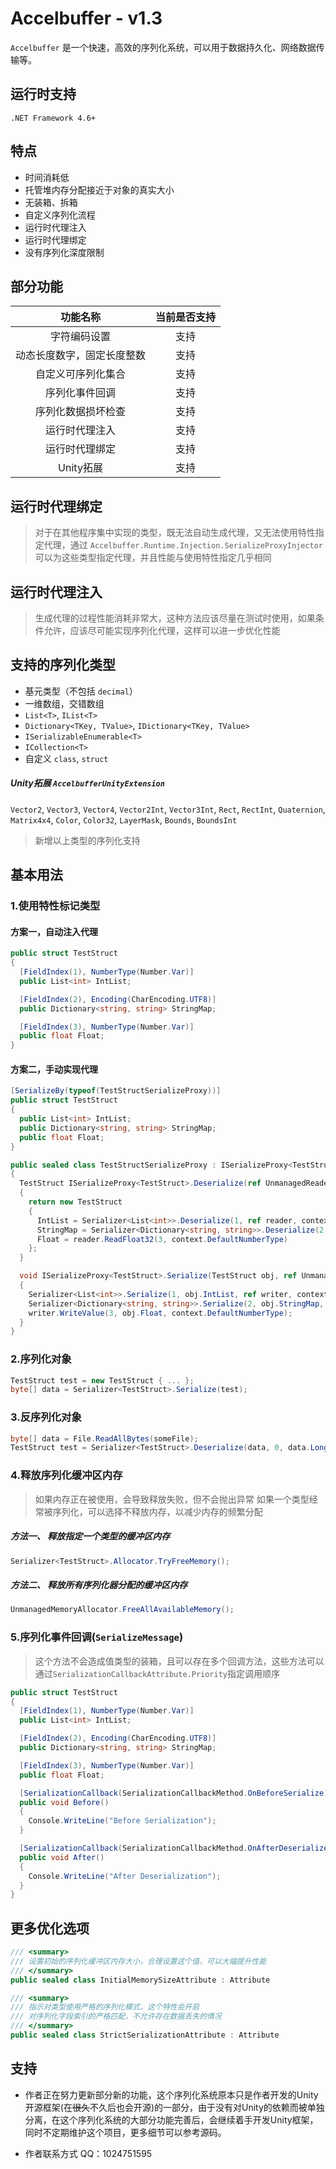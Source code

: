 # Accelbuffer - v1.3
`Accelbuffer` 是一个快速，高效的序列化系统，可以用于数据持久化、网络数据传输等。

## 运行时支持
`.NET Framework 4.6+`

## 特点
* 时间消耗低
* 托管堆内存分配接近于对象的真实大小
* 无装箱、拆箱
* 自定义序列化流程
* 运行时代理注入
* 运行时代理绑定
* 没有序列化深度限制

## 部分功能
|功能名称|当前是否支持|
|:-:|:-:|
|字符编码设置|支持|
|动态长度数字，固定长度整数|支持|
|自定义可序列化集合|支持|
|序列化事件回调|支持|
|序列化数据损坏检查|支持|
|运行时代理注入|支持|
|运行时代理绑定|支持|
|Unity拓展|支持|

## 运行时代理绑定
> 对于在其他程序集中实现的类型，既无法自动生成代理，又无法使用特性指定代理，通过 `Accelbuffer.Runtime.Injection.SerializeProxyInjector` 可以为这些类型指定代理，并且性能与使用特性指定几乎相同

## 运行时代理注入
> 生成代理的过程性能消耗非常大，这种方法应该尽量在测试时使用，如果条件允许，应该尽可能实现序列化代理，这样可以进一步优化性能

## 支持的序列化类型
* 基元类型（不包括 `decimal`）
* 一维数组，交错数组
* `List<T>`, `IList<T>`
* `Dictionary<TKey, TValue>`, `IDictionary<TKey, TValue>`
* `ISerializableEnumerable<T>`
* `ICollection<T>`
* 自定义 `class`, `struct`

##### Unity拓展 `AccelbufferUnityExtension`
`Vector2`, `Vector3`, `Vector4`, `Vector2Int`, `Vector3Int`, `Rect`, `RectInt`, `Quaternion`, `Matrix4x4`, `Color`, `Color32`,
`LayerMask`, `Bounds`, `BoundsInt`

> 新增以上类型的序列化支持

## 基本用法
### 1.使用特性标记类型
#### 方案一，自动注入代理
```csharp
public struct TestStruct
{
  [FieldIndex(1), NumberType(Number.Var)]
  public List<int> IntList;

  [FieldIndex(2), Encoding(CharEncoding.UTF8)]
  public Dictionary<string, string> StringMap;

  [FieldIndex(3), NumberType(Number.Var)]
  public float Float;
}
```

#### 方案二，手动实现代理
```csharp
[SerializeBy(typeof(TestStructSerializeProxy))]
public struct TestStruct
{
  public List<int> IntList;
  public Dictionary<string, string> StringMap;
  public float Float;
}

public sealed class TestStructSerializeProxy : ISerializeProxy<TestStruct>
{
  TestStruct ISerializeProxy<TestStruct>.Deserialize(ref UnmanagedReader reader, SerializationContext context)
  {
    return new TestStruct
    {
      IntList = Serializer<List<int>>.Deserialize(1, ref reader, context),
      StringMap = Serializer<Dictionary<string, string>>.Deserialize(2, ref reader, context),
      Float = reader.ReadFloat32(3, context.DefaultNumberType)
    };
  }

  void ISerializeProxy<TestStruct>.Serialize(TestStruct obj, ref UnmanagedWriter writer, SerializationContext context)
  {
    Serializer<List<int>>.Serialize(1, obj.IntList, ref writer, context);
    Serializer<Dictionary<string, string>>.Serialize(2, obj.StringMap, ref writer, context);
    writer.WriteValue(3, obj.Float, context.DefaultNumberType);
  }
}
```

### 2.序列化对象
```csharp
TestStruct test = new TestStruct { ... };
byte[] data = Serializer<TestStruct>.Serialize(test);
```

### 3.反序列化对象
```csharp
byte[] data = File.ReadAllBytes(someFile);
TestStruct test = Serializer<TestStruct>.Deserialize(data, 0, data.LongLength);
```

### 4.释放序列化缓冲区内存
> 如果内存正在被使用，会导致释放失败，但不会抛出异常
> 如果一个类型经常被序列化，可以选择不释放内存，以减少内存的频繁分配

##### 方法一、 释放指定一个类型的缓冲区内存
```csharp
Serializer<TestStruct>.Allocator.TryFreeMemory();
```

##### 方法二、 释放所有序列化器分配的缓冲区内存
```csharp
UnmanagedMemoryAllocator.FreeAllAvailableMemory();
```

### 5.序列化事件回调(`SerializeMessage`)
> 这个方法不会造成值类型的装箱，且可以存在多个回调方法，这些方法可以通过`SerializationCallbackAttribute.Priority`指定调用顺序

```csharp
public struct TestStruct
{
  [FieldIndex(1), NumberType(Number.Var)]
  public List<int> IntList;

  [FieldIndex(2), Encoding(CharEncoding.UTF8)]
  public Dictionary<string, string> StringMap;

  [FieldIndex(3), NumberType(Number.Var)]
  public float Float;

  [SerializationCallback(SerializationCallbackMethod.OnBeforeSerialize)]
  public void Before()
  {
    Console.WriteLine("Before Serialization");
  }

  [SerializationCallback(SerializationCallbackMethod.OnAfterDeserialize)]
  public void After()
  {
    Console.WriteLine("After Deserialization");
  }
}
```

## 更多优化选项
```csharp
/// <summary>
/// 设置初始的序列化缓冲区内存大小，合理设置这个值，可以大幅提升性能
/// </summary>
public sealed class InitialMemorySizeAttribute : Attribute
```

```csharp
/// <summary>
/// 指示对类型使用严格的序列化模式，这个特性会开启
/// 对序列化字段索引的严格匹配，不允许存在数据丢失的情况
/// </summary>
public sealed class StrictSerializationAttribute : Attribute
```


## 支持
* 作者正在努力更新部分新的功能，这个序列化系统原本只是作者开发的Unity开源框架(在~~很久~~不久后也会开源)的一部分，由于没有对Unity的依赖而被单独分离，在这个序列化系统的大部分功能完善后，会继续着手开发Unity框架，同时不定期维护这个项目，更多细节可以参考源码。

* 作者联系方式 QQ：1024751595

